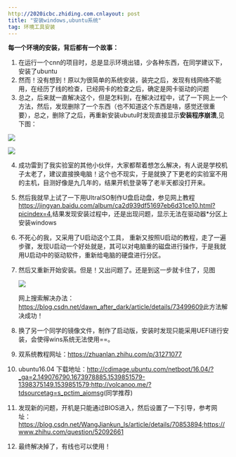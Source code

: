 ```yaml
---
http://2020icbc.zhiding.com.cnlayout: post
title: "安装windows,ubuntu系统"
tag: 环境工具安装
---
```

**每一个环境的安装，背后都有一个故事：**

1. 在运行一个cnn的项目时，总是显示环境出错，少各种东西，在同学建议下，安装了ubuntu
2. 然而！没有想到！原以为很简单的系统安装，装完之后，发现有线网络不能用，在经历了线的检查，已经网卡的检查之后，确定是网卡驱动的问题
3. 总之，后来就一直解决这个，但是怎料到，在解决过程中，试了一下网上一个方法，然后，发现删除了一个东西（也不知道这个东西是啥，感觉还很重要），总之，删除了之后，再重新安装ubutu时发现直接显示**安装程序崩溃**,见下图：

![](https://ws1.sinaimg.cn/large/e93305edgy1fwccmmze4uj21hc0u0e83.jpg)

![](https://ws1.sinaimg.cn/large/e93305edgy1fwccnyymvkj21hc0u0e82.jpg)

4. 成功雷到了我实验室的其他小伙伴，大家都帮着想怎么解决，有人说是学校机子太老了，建议直接换电脑！这个也不现实，于是就换了下更老的实验室不用的主机，目测好像是九几年的，结果开机登录等了老半天都没打开来。

5. 然后我就早上试了一下用UltraISO制作U盘启动盘，参见网上教程<https://jingyan.baidu.com/album/ca2d939df51697eb6d31ce10.html?picindex=4>,结果发现安装过程中，还是出现问题，显示无法在驱动器*分区上安装windows

6. 不死心的我，又采用了U启动这个工具， 重新又按照U启动的教程，走了一遍步骤，发现U启动一个好处就是，其可以对电脑重的磁盘进行操作，于是我就用U启动中的驱动软件，重新给电脑的硬盘进行分区。

7. 然后又重新开始安装。但是！又出问题了。还是到这一步就卡住了，见图

   ![](https://ws1.sinaimg.cn/large/e93305edgy1fwcdov0zysj224u1etb2g.jpg)

   网上搜索解决办法：<https://blog.csdn.net/dawn_after_dark/article/details/73499609>此方法解决成功！

8. 换了另一个同学的镜像文件，制作了启动版，安装时发现只能采用UEFI进行安装，会使得wins系统无法使用==。

9. 双系统教程网址：<https://zhuanlan.zhihu.com/p/31271077>

10. ubuntu16.04 下载地址：<http://cdimage.ubuntu.com/netboot/16.04/?_ga=2.149076790.1673978885.1539851579-1398375149.1539851579>;<http://volcanoo.me/?tdsourcetag=s_pctim_aiomsg>(同学推荐)

11. 发现新的问题，开机是只能通过BIOS进入，然后设置了一下引导，参考网址：<https://blog.csdn.net/WangJiankun_ls/article/details/70853894>;<https://www.zhihu.com/question/52092661>

12. 最终解决掉了，有线也可以使用！

